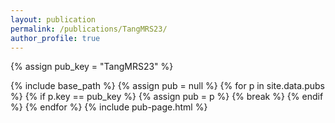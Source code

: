 ```yaml
---
layout: publication
permalink: /publications/TangMRS23/
author_profile: true
---
```

{% assign pub_key = "TangMRS23" %}

{% include base_path %}
{% assign pub = null %}
{% for p in site.data.pubs %}
  {% if p.key == pub_key %}
    {% assign pub = p %}
    {% break %}
  {% endif %}
{% endfor %}
{% include pub-page.html %}